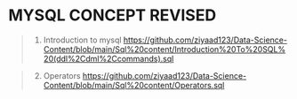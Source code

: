# MYSQL CONCEPT REVISED

> 1) Introduction to mysql 
    https://github.com/ziyaad123/Data-Science-Content/blob/main/Sql%20content/Introduction%20To%20SQL%20(ddl%2Cdml%2Ccommands).sql

> 2) Operators
    https://github.com/ziyaad123/Data-Science-Content/blob/main/Sql%20content/Operators.sql